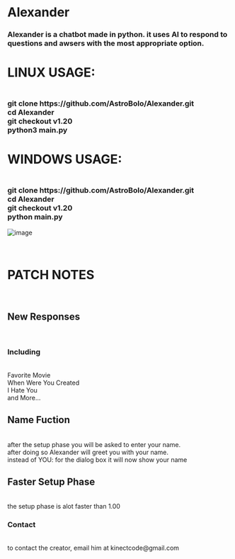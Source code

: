 # Alexander
<h3>Alexander is a chatbot made in python. it uses AI to respond to questions and awsers with the most appropriate option.</h3>

<h1>LINUX USAGE:</h1>
<h3><br>git clone https://github.com/AstroBolo/Alexander.git
<br>cd Alexander
<br>git checkout v1.20 
<br>python3 main.py</h3>

<h1>WINDOWS USAGE:</h1>
<h3><br>git clone https://github.com/AstroBolo/Alexander.git
<br>cd Alexander
<br>git checkout v1.20
<br>python main.py</h3>

![image](https://user-images.githubusercontent.com/73861354/128773122-d5a609be-4534-48d9-9ccc-f8b5d0217e73.png)

<br><h1>PATCH NOTES</h1>
<br><h2>New Responses</h2>
<br><h3>Including</h3>
<br>Favorite Movie
<br>When Were You Created
<br>I Hate You
<br>and More...
<br><h2> Name Fuction</h2>
<br>after the setup phase you will be asked to enter your name.
<br>after doing so Alexander will greet you with your name.
<br>instead of YOU: for the dialog box it will now show your name
<br><h2>Faster Setup Phase</h2>
<br>the setup phase is alot faster than 1.00

<h3>Contact</h3>
<br>to contact the creator, email him at kinectcode@gmail.com
